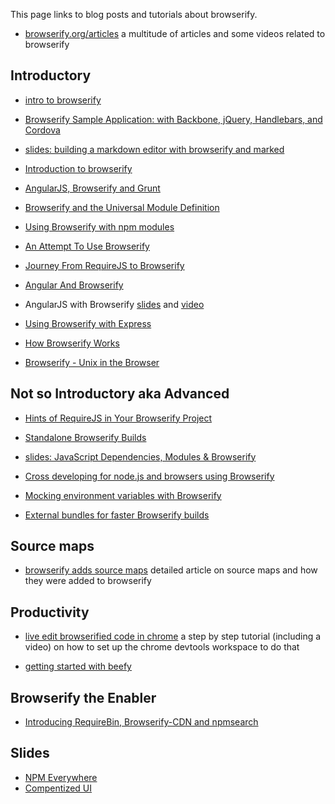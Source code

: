This page links to blog posts and tutorials about browserify.

- [browserify.org/articles](http://browserify.org/articles) a multitude of articles and some videos related to browserify

## Introductory

- [intro to browserify](http://blakeembrey.com/articles/introduction-to-browserify/)

- [Browserify Sample Application: with Backbone, jQuery, Handlebars, and Cordova](http://coenraets.org/blog/2014/01/browserify-sample-application-with-backbone-jquery-handlebars-and-cordova/)

- [slides: building a markdown editor with browserify and marked](http://thlorenz.github.io/talks/browserify-markdown-editor/)

- [Introduction to browserify](http://superbigtree.tumblr.com/post/54873453939/introduction-to-browserify)

- [AngularJS, Browserify and Grunt](http://dontkry.com/posts/code/angular-browserify-grunt.html)

- [Browserify and the Universal Module Definition](http://dontkry.com/posts/code/browserify-and-the-universal-module-definition.html)

- [Using Browserify with npm modules](http://javascriptplayground.com/blog/2013/11/backbone-browserify/)

- [An Attempt To Use Browserify](http://wiredcraft.com/posts/2013/11/13/an-attempt-to-use-browserify.html)

- [Journey From RequireJS to Browserify ](http://esa-matti.suuronen.org/blog/2013/03/22/journey-from-requirejs-to-browserify/)

- [Angular And Browserify](http://ethanway.com/angular-and-browserify/)

- AngularJS with Browserify [slides](http://benclinkinbeard.com/talks/2014/ng-conf/#/) and [video](http://www.youtube.com/watch?v=NTPutZ99XWY)

- [Using Browserify with Express](http://learnjs.io/blog/2013/12/22/express-and-browserify/)

- [How Browserify Works](http://benclinkinbeard.com/posts/how-browserify-works/)

- [Browserify - Unix in the Browser](http://thinkingonthinking.com/unix-in-the-browser/)

## Not so Introductory aka Advanced

- [Hints of RequireJS in Your Browserify Project](http://johnkpaul.com/blog/2014/01/01/promethify-hints-of-requirejs-in-browserify/)

- [Standalone Browserify Builds](http://www.forbeslindesay.co.uk/post/46324645400/standalone-browserify-builds)

- [slides: JavaScript Dependencies, Modules & Browserify](http://www.slideshare.net/johannilsson/dependencies-modules-browserify) 

- [Cross developing for node.js and browsers using Browserify](http://www.doboism.com/blog/2013/05/17/cross-developing-for-node-js-and-browsers-using-browserify/)

- [Mocking environment variables with Browserify](http://benclinkinbeard.com/posts/mocking-environment-variables-with-browserify/)

- [External bundles for faster Browserify builds](http://benclinkinbeard.com/posts/external-bundles-for-faster-browserify-builds/)

## Source maps

- [browserify adds source maps](http://thlorenz.com/blog/browserify-sourcemaps) detailed article on source maps and how they were added to browserify

## Productivity

- [live edit browserified code in chrome](http://thlorenz.com/blog/live-editing-browserify) a step by step tutorial (including a video) on how to set up the chrome devtools workspace to do that

- [getting started with beefy](http://didact.us/beefy/)

## Browserify the Enabler

- [Introducing RequireBin, Browserify-CDN and npmsearch](http://maxogden.com/node-packaged-modules.html)

## Slides

- [NPM Everywhere](http://slid.es/azer/npm)
- [Compentized UI](http://slid.es/bradharris/modern-componentized-ui)